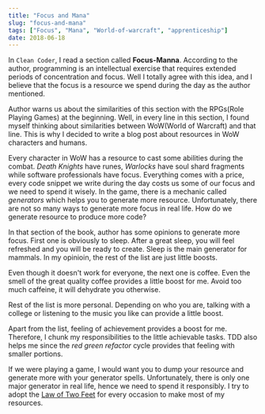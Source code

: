 ```yaml
---
title: "Focus and Mana"
slug: "focus-and-mana"
tags: ["Focus", "Mana", "World-of-warcraft", "apprenticeship"]
date: 2018-06-18
---
```


In `Clean Coder`, I read a section called **Focus-Manna**. According to the author, programming is an intellectual exercise that requires extended periods of concentration and focus. Well I totally agree with this idea, and I believe that the focus is a resource we spend during the day as the author mentioned.

Author warns us about the similarities of this section with the RPGs(Role Playing Games) at the beginning. Well, in every line in this section, I found myself thinking about similarities between WoW(World of Warcraft) and that line. This is why I decided to write a blog post about resources in WoW characters and humans.

Every character in WoW has a resource to cast some abilities during the combat. _Death Knights_ have runes, _Warlocks_ have soul shard fragments while software professionals have focus. Everything comes with a price, every code snippet we write during the day costs us some of our focus and we need to spend it wisely. In the game, there is a mechanic called _generators_ which helps you to generate more resource. Unfortunately, there are not so many ways to generate more focus in real life. How do we generate resource to produce more code?

In that section of the book, author has some opinions to generate more focus. First one is obviously to sleep. After a great sleep, you will feel refreshed and you will be ready to create. Sleep is the main generator for mammals. In my opinioin, the rest of the list are just little boosts.

Even though it doesn't work for everyone, the next one is coffee. Even the smell of the great quality coffee provides a little boost for me. Avoid too much caffeine, it will dehydrate you otherwise.

Rest of the list is more personal. Depending on who you are, talking with a college or listening to the music you like can provide a little boost.

Apart from the list, feeling of achievement provides a boost for me. Therefore, I chunk my responsibilities to the little achievable tasks. TDD also helps me since the _red green refactor_ cycle provides that feeling with smaller portions.

If we were playing a game, I would want you to dump your resource and generate more with your generator spells. Unfortunately, there is only one major generator in real life, hence we need to spend it responsibly. I try to adopt the [Law of Two Feet](https://opensource.com/business/10/8/darwin-meets-dilbert-applying-law-two-feet-your-next-meeting) for every occasion to make most of my resources.
